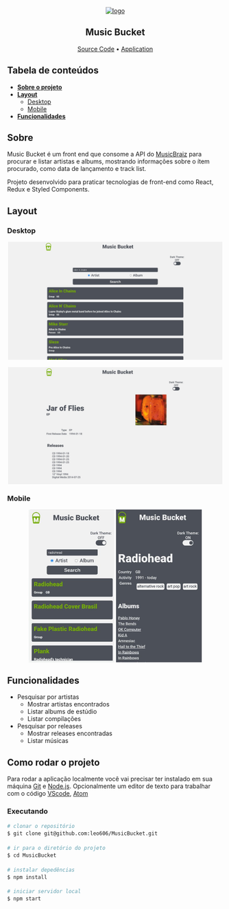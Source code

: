 <section align='center'>
  <a href='https://music-bucket.vercel.app' target="_blank">
    <img src="https://music-bucket.vercel.app/images/mb_icon_opt.svg" alt="logo" />
  </a>
  <h1 align='center'>Music Bucket</h1>
  <a href="https://github.com/leo606/MusicBucket">Source Code</a> •
  <a href="https://music-bucket.vercel.app">Application</a>
</section>



## Tabela de conteúdos
  * [**Sobre o projeto**](#Sobre)
  * [**Layout**](#Layout)
    * [Desktop](#Desktop)
    * [Mobile](#Mobile)
  * [**Funcionalidades**](#Funcionalidades)
  

## Sobre
  Music Bucket é um front end que consome a API do [MusicBraiz](https://musicbrainz.org/doc/MusicBrainz_API) para procurar e listar artistas e albums, mostrando informações sobre o ítem procurado, como data de lançamento e track list.

  Projeto desenvolvido para praticar tecnologias de front-end como React, Redux e Styled Components.

## Layout
  ### Desktop
  <div align='center'>
    <img align='center' width='500' src="images/web_home.jpg" alt="web page screenshot" />
    <br/><br/>
    <img align='center' width='500' src="images/web_release.jpg" alt="web page screenshot" />
  </div>

  ### Mobile
  <div align='center'>
    <img align='center' width='200' src="images/mob_home.jpg" alt="" />
    <img align='center' width='200' src="images/mob_artist.jpg" alt="" />
  </div>

## Funcionalidades
  - Pesquisar por artistas
    - Mostrar artistas encontrados
    - Listar albums de estúdio
    - Listar compilações
  - Pesquisar por releases
    - Mostrar releases encontradas
    - Listar músicas

## Como rodar o projeto
  Para rodar a aplicação localmente você vai precisar ter instalado em sua máquina [Git](https://git-scm.com) e [Node.js](https://nodejs.org). Opcionalmente um editor de texto para trabalhar com o código [VScode](https://code.visualstudio.com), [Atom](https://atom.io)

  ### Executando

  ```bash
  # clonar o repositório
  $ git clone git@github.com:leo606/MusicBucket.git

  # ir para o diretório do projeto
  $ cd MusicBucket

  # instalar depedências
  $ npm install

  # iniciar servidor local
  $ npm start
  ```